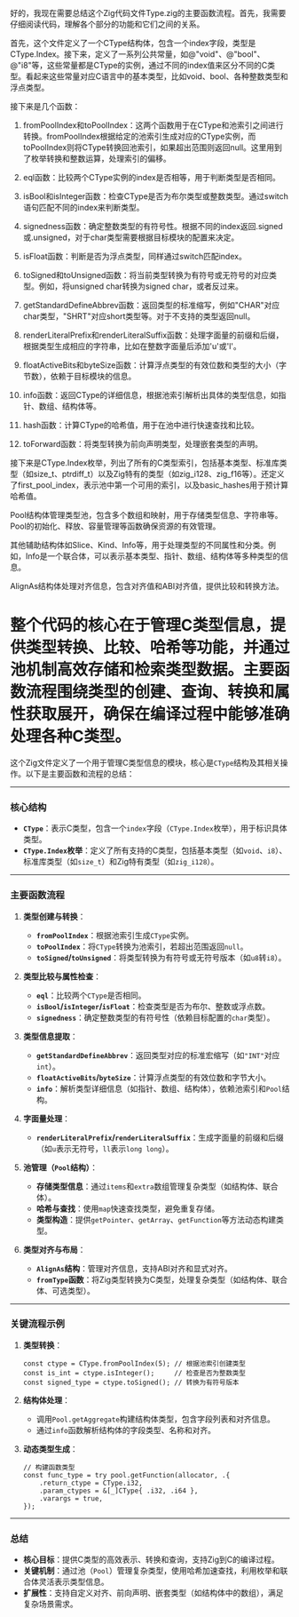 好的，我现在需要总结这个Zig代码文件Type.zig的主要函数流程。首先，我需要仔细阅读代码，理解各个部分的功能和它们之间的关系。

首先，这个文件定义了一个CType结构体，包含一个index字段，类型是CType.Index。接下来，定义了一系列公共常量，如@"void"、@"bool"、@"i8"等，这些常量都是CType的实例，通过不同的index值来区分不同的C类型。看起来这些常量对应C语言中的基本类型，比如void、bool、各种整数类型和浮点类型。

接下来是几个函数：

1. fromPoolIndex和toPoolIndex：这两个函数用于在CType和池索引之间进行转换。fromPoolIndex根据给定的池索引生成对应的CType实例，而toPoolIndex则将CType转换回池索引，如果超出范围则返回null。这里用到了枚举转换和整数运算，处理索引的偏移。

2. eql函数：比较两个CType实例的index是否相等，用于判断类型是否相同。

3. isBool和isInteger函数：检查CType是否为布尔类型或整数类型。通过switch语句匹配不同的index来判断类型。

4. signedness函数：确定整数类型的有符号性。根据不同的index返回.signed或.unsigned，对于char类型需要根据目标模块的配置来决定。

5. isFloat函数：判断是否为浮点类型，同样通过switch匹配index。

6. toSigned和toUnsigned函数：将当前类型转换为有符号或无符号的对应类型。例如，将unsigned char转换为signed char，或者反过来。

7. getStandardDefineAbbrev函数：返回类型的标准缩写，例如"CHAR"对应char类型，"SHRT"对应short类型等。对于不支持的类型返回null。

8. renderLiteralPrefix和renderLiteralSuffix函数：处理字面量的前缀和后缀，根据类型生成相应的字符串，比如在整数字面量后添加'u'或'l'。

9. floatActiveBits和byteSize函数：计算浮点类型的有效位数和类型的大小（字节数），依赖于目标模块的信息。

10. info函数：返回CType的详细信息，根据池索引解析出具体的类型信息，如指针、数组、结构体等。

11. hash函数：计算CType的哈希值，用于在池中进行快速查找和比较。

12. toForward函数：将类型转换为前向声明类型，处理嵌套类型的声明。

接下来是CType.Index枚举，列出了所有的C类型索引，包括基本类型、标准库类型（如size_t、ptrdiff_t）以及Zig特有的类型（如zig_i128、zig_f16等）。还定义了first_pool_index，表示池中第一个可用的索引，以及basic_hashes用于预计算哈希值。

Pool结构体管理类型池，包含多个数组和映射，用于存储类型信息、字符串等。Pool的初始化、释放、容量管理等函数确保资源的有效管理。

其他辅助结构体如Slice、Kind、Info等，用于处理类型的不同属性和分类。例如，Info是一个联合体，可以表示基本类型、指针、数组、结构体等多种类型的信息。

AlignAs结构体处理对齐信息，包含对齐值和ABI对齐值，提供比较和转换方法。

整个代码的核心在于管理C类型信息，提供类型转换、比较、哈希等功能，并通过池机制高效存储和检索类型数据。主要函数流程围绕类型的创建、查询、转换和属性获取展开，确保在编译过程中能够准确处理各种C类型。
================================================
这个Zig文件定义了一个用于管理C类型信息的模块，核心是`CType`结构及其相关操作。以下是主要函数和流程的总结：

---

### **核心结构**
- **`CType`**：表示C类型，包含一个`index`字段（`CType.Index`枚举），用于标识具体类型。
- **`CType.Index`枚举**：定义了所有支持的C类型，包括基本类型（如`void`、`i8`）、标准库类型（如`size_t`）和Zig特有类型（如`zig_i128`）。

---

### **主要函数流程**
1. **类型创建与转换**：
   - **`fromPoolIndex`**：根据池索引生成`CType`实例。
   - **`toPoolIndex`**：将`CType`转换为池索引，若超出范围返回`null`。
   - **`toSigned`/`toUnsigned`**：将类型转换为有符号或无符号版本（如`u8`转`i8`）。

2. **类型比较与属性检查**：
   - **`eql`**：比较两个`CType`是否相同。
   - **`isBool`/`isInteger`/`isFloat`**：检查类型是否为布尔、整数或浮点数。
   - **`signedness`**：确定整数类型的有符号性（依赖目标配置的`char`类型）。

3. **类型信息提取**：
   - **`getStandardDefineAbbrev`**：返回类型对应的标准宏缩写（如`"INT"`对应`int`）。
   - **`floatActiveBits`/`byteSize`**：计算浮点类型的有效位数和字节大小。
   - **`info`**：解析类型详细信息（如指针、数组、结构体），依赖池索引和`Pool`结构。

4. **字面量处理**：
   - **`renderLiteralPrefix`/`renderLiteralSuffix`**：生成字面量的前缀和后缀（如`u`表示无符号，`ll`表示`long long`）。

5. **池管理（`Pool`结构）**：
   - **存储类型信息**：通过`items`和`extra`数组管理复杂类型（如结构体、联合体）。
   - **哈希与查找**：使用`map`快速查找类型，避免重复存储。
   - **类型构造**：提供`getPointer`、`getArray`、`getFunction`等方法动态构建类型。

6. **类型对齐与布局**：
   - **`AlignAs`结构**：管理对齐信息，支持ABI对齐和显式对齐。
   - **`fromType`函数**：将Zig类型转换为C类型，处理复杂类型（如结构体、联合体、可选类型）。

---

### **关键流程示例**
1. **类型转换**：
   ```zig
   const ctype = CType.fromPoolIndex(5); // 根据池索引创建类型
   const is_int = ctype.isInteger();     // 检查是否为整数类型
   const signed_type = ctype.toSigned(); // 转换为有符号版本
   ```

2. **结构体处理**：
   - 调用`Pool.getAggregate`构建结构体类型，包含字段列表和对齐信息。
   - 通过`info`函数解析结构体的字段类型、名称和对齐。

3. **动态类型生成**：
   ```zig
   // 构建函数类型
   const func_type = try pool.getFunction(allocator, .{
       .return_ctype = CType.i32,
       .param_ctypes = &[_]CType{ .i32, .i64 },
       .varargs = true,
   });
   ```

---

### **总结**
- **核心目标**：提供C类型的高效表示、转换和查询，支持Zig到C的编译过程。
- **关键机制**：通过池（`Pool`）管理复杂类型，使用哈希加速查找，利用枚举和联合体灵活表示类型信息。
- **扩展性**：支持自定义对齐、前向声明、嵌套类型（如结构体中的数组），满足复杂场景需求。